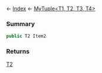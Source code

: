 ← [Index](Api-Index) ← [MyTuple<T1, T2, T3, T4>](VRage.MyTuple`4)

### Summary

```csharp
public T2 Item2
```

### Returns

[T2]()

